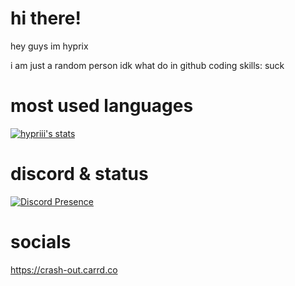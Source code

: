 # hi there!
hey guys im hyprix

i am just a random person
idk what do in github
coding skills: suck

# most used languages

[![hypriii's stats](https://github-readme-stats.vercel.app/api/top-langs/?username=hypriii&layout=donut&theme=panda&count_private=true&langs_count=16)](https://hyprii.github.io)

# discord & status
[![Discord Presence](https://lanyard.cnrad.dev/api/1251097782580940917)](https://discord.com/users/1251097782580940917)

# socials
https://crash-out.carrd.co

